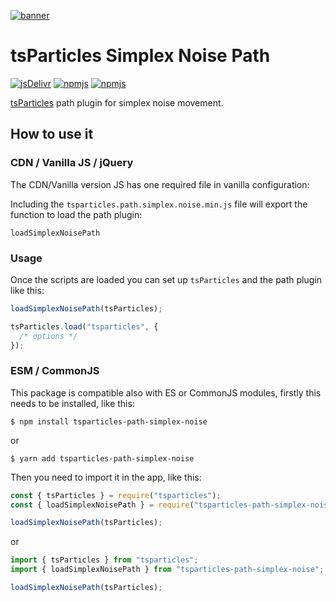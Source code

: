 [![banner](https://particles.js.org/images/banner3.png)](https://particles.js.org)

# tsParticles Simplex Noise Path

[![jsDelivr](https://data.jsdelivr.com/v1/package/npm/tsparticles-path-simplex-noise/badge)](https://www.jsdelivr.com/package/npm/tsparticles-path-simplex-noise)
[![npmjs](https://badge.fury.io/js/tsparticles-path-simplex-noise.svg)](https://www.npmjs.com/package/tsparticles-path-simplex-noise)
[![npmjs](https://img.shields.io/npm/dt/tsparticles-path-simplex-noise)](https://www.npmjs.com/package/tsparticles-path-simplex-noise)

[tsParticles](https://github.com/matteobruni/tsparticles) path plugin for simplex noise movement.

## How to use it

### CDN / Vanilla JS / jQuery

The CDN/Vanilla version JS has one required file in vanilla configuration:

Including the `tsparticles.path.simplex.noise.min.js` file will export the function to load the path plugin:

```
loadSimplexNoisePath
```

### Usage

Once the scripts are loaded you can set up `tsParticles` and the path plugin like this:

```javascript
loadSimplexNoisePath(tsParticles);

tsParticles.load("tsparticles", {
  /* options */
});
```

### ESM / CommonJS

This package is compatible also with ES or CommonJS modules, firstly this needs to be installed, like this:

```shell
$ npm install tsparticles-path-simplex-noise
```

or

```shell
$ yarn add tsparticles-path-simplex-noise
```

Then you need to import it in the app, like this:

```javascript
const { tsParticles } = require("tsparticles");
const { loadSimplexNoisePath } = require("tsparticles-path-simplex-noise");

loadSimplexNoisePath(tsParticles);
```

or

```javascript
import { tsParticles } from "tsparticles";
import { loadSimplexNoisePath } from "tsparticles-path-simplex-noise";

loadSimplexNoisePath(tsParticles);
```
